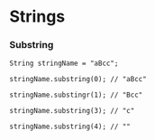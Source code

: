 Strings
=======

### Substring

``String stringName = "aBcc"; ``

``stringName.substring(0); // "aBcc" ``

``stringName.substingr(1); // "Bcc"``

``stringName.substring(3); // "c"``

``stringName.substring(4); // ""``
